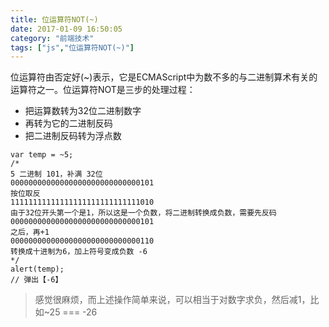 ```yaml
---
title: 位运算符NOT(~)
date: 2017-01-09 16:50:05
category: "前端技术"
tags: ["js","位运算符NOT(~)"]
---
```



位运算符由否定好(~)表示，它是ECMAScript中为数不多的与二进制算术有关的运算符之一。位运算符NOT是三步的处理过程：

* 把运算数转为32位二进制数字
* 再转为它的二进制反码
* 把二进制反码转为浮点数

```
var temp = ~5;
/*
5 二进制 101，补满 32位
00000000000000000000000000000101
按位取反
11111111111111111111111111111010
由于32位开头第一个是1，所以这是一个负数，将二进制转换成负数，需要先反码
00000000000000000000000000000101
之后，再+1
00000000000000000000000000000110
转换成十进制为6，加上符号变成负数 -6
*/
alert(temp);
// 弹出【-6】
```

> 感觉很麻烦，而上述操作简单来说，可以相当于对数字求负，然后减1，比如~25 === -26